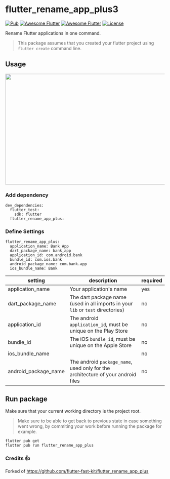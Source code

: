 # flutter_rename_app_plus3

[![Pub](https://img.shields.io/pub/v/fk_user_agent.svg)](https://pub.dartlang.org/packages/flutter_rename_app_plus)
[![Awesome Flutter](https://img.shields.io/badge/Awesome-Flutter-blue.svg?longCache=true&style=flat-square)]()
[![Awesome Flutter](https://img.shields.io/badge/Platform-Android_iOS-blue.svg?longCache=true&style=flat-square)]()
[![License](https://img.shields.io/badge/License-MIT-blue.svg)](/LICENSE)

Rename Flutter applications in one command.

> This package assumes that you created your flutter project using `flutter create` command line.

## Usage

<p align="center">
<img src="https://raw.githubusercontent.com/flutter-fast-kit/flutter_rename_app_plus/master/documentation/readme_gif.gif" width="700" height="350"/>
</p>

### Add dependency

```
dev_dependencies:
  flutter_test:
    sdk: flutter
  flutter_rename_app_plus:
```

### Define Settings

```
flutter_rename_app_plus:
  application_name: Bank App
  dart_package_name: bank_app
  application_id: com.android.bank
  bundle_id: com.ios.bank
  android_package_name: com.bank.app
  ios_bundle_name: Bank
```

| setting              | description                                                                      | required |
|----------------------|----------------------------------------------------------------------------------| -- |
| application_name     | Your application's name                                                          | yes |
| dart_package_name    | The dart package name (used in all imports in your `lib` or `test` directories)  | no |
| application_id       | The android `application_id`, must be unique on the Play Store                   | no |
| bundle_id            | The iOS `bundle_id`, must be unique on the Apple Store                           | no |
| ios_bundle_name      |                          | no |
| android_package_name | The android `package_name`, used only for the architecture of your android files | no |

## Run package

Make sure that your current working directory is the project root.

> Make sure to be able to get back to previous state in case something went wrong, by commiting your work before running the package for example.


```
flutter pub get
flutter pub run flutter_rename_app_plus
```

### Credits 👍

Forked of https://github.com/flutter-fast-kit/flutter_rename_app_plus